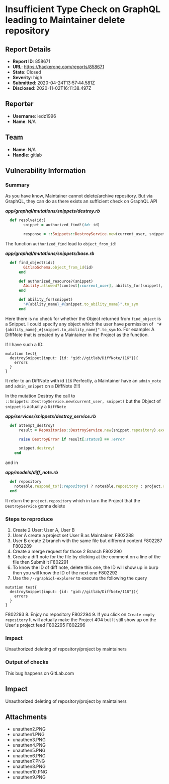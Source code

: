 # Insufficient Type Check on GraphQL leading to Maintainer delete repository

## Report Details
- **Report ID**: 858671
- **URL**: https://hackerone.com/reports/858671
- **State**: Closed
- **Severity**: high
- **Submitted**: 2020-04-24T13:57:44.581Z
- **Disclosed**: 2020-11-02T16:11:38.497Z

## Reporter
- **Username**: ledz1996
- **Name**: N/A

## Team
- **Name**: N/A
- **Handle**: gitlab

## Vulnerability Information
### Summary

As you have know, Maintainer cannot delete/archive repository. But via GraphQL, they can do as there exists an sufficient check on GraphQL API

***app/graphql/mutations/snippets/destroy.rb***

```ruby
  def resolve(id:)
        snippet = authorized_find!(id: id)

        response = ::Snippets::DestroyService.new(current_user, snippet).execute
```

The function `authorized_find` lead to `object_from_id!` 

***app/graphql/mutations/snippets/base.rb***

```ruby
  def find_object(id:)
        GitlabSchema.object_from_id(id)
      end

      def authorized_resource?(snippet)
        Ability.allowed?(context[:current_user], ability_for(snippet), snippet)
      end

      def ability_for(snippet)
        "#{ability_name}_#{snippet.to_ability_name}".to_sym
      end
```

Here there is no check for whether the Object returned from `find_object` is a Snippet. I could specify any object which the user have permission of 
` "#{ability_name}_#{snippet.to_ability_name}".to_sym` to.
For example: A DiffNote that is created by a Maintainer in the Project as the function.

If I have such a ID:
```
mutation test{
  destroySnippet(input: {id: "gid://gitlab/DiffNote/116"}){
    errors
  }
}
```

It refer to an DiffNote with id `116`
Perfectly, a Maintainer have an `admin_note` and `admin_snippet` on a DiffNote (!!!)

In the mutation Destroy the call to `` ::Snippets::DestroyService.new(current_user, snippet)`` but the Object of `snippet` is actually a `DiffNote`

***app/services/snippets/destroy_service.rb***
```ruby
  def attempt_destroy!
      result = Repositories::DestroyService.new(snippet.repository).execute

      raise DestroyError if result[:status] == :error

      snippet.destroy!
    end
```
and in 

***app/models/diff_note.rb***

```ruby
  def repository
    noteable.respond_to?(:repository) ? noteable.repository : project.repository
  end
```
It return the `project.repository` which in turn the Project that the `DestroyService` gonna delete

### Steps to reproduce

1. Create 2 User: User A, User B
2. User A create a project set User B as Maintainer.
F802288
3. User B create 2 branch with the same file but different content
F802287
F802289
4. Create a merge request for those 2 Branch
F802290
5. Create a diff note for the file by clicking at the comment on a line of the file then Submit it
F802291
6. To know the ID of diff note, delete this one, the ID will show up in burp then you will know the ID of the next one
F802292
7. Use the `/-/graphiql-explorer` to execute the following the query

```
mutation test{
  destroySnippet(input: {id: "gid://gitlab/DiffNote/118"}){
    errors
  }
}
```

F802293
8. Enjoy no repository
F802294
9. If you click on `Create empty repository` It will actually make the Project 404 but It still show up on the User's project feed
F802295
F802296
### Impact

Unauthorized deleting of repository/project by maintainers

### Output of checks

This bug happens on GitLab.com

## Impact

Unauthorized deleting of repository/project by maintainers

## Attachments
- unauthen2.PNG
- unauthen1.PNG
- unauthen3.PNG
- unauthen4.PNG
- unauthen5.PNG
- unauthen6.PNG
- unauthen7.PNG
- unauthen8.PNG
- unauthen10.PNG
- unauthen9.PNG
